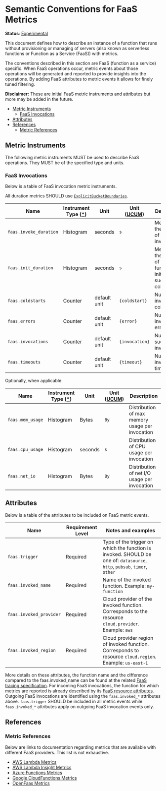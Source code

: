 <!--- Hugo front matter used to generate the website version of this page:
linkTitle: Metrics
--->

# Semantic Conventions for FaaS Metrics

**Status**: [Experimental][DocumentStatus]

This document defines how to describe an instance of a function that runs without provisioning
or managing of servers (also known as serverless functions or Function as a Service (FaaS)) with metrics.

The conventions described in this section are FaaS (function as a service) specific. When FaaS operations occur,
metric events about those operations will be generated and reported to provide insights into the
operations. By adding FaaS attributes to metric events it allows for finely tuned filtering.

**Disclaimer:** These are initial FaaS metric instruments and attributes but more may be added in the future.

<!-- Re-generate TOC with `markdown-toc --no-first-h1 -i` -->

<!-- toc -->

- [Metric Instruments](#metric-instruments)
  * [FaaS Invocations](#faas-invocations)
- [Attributes](#attributes)
- [References](#references)
  * [Metric References](#metric-references)

<!-- tocstop -->

## Metric Instruments

The following metric instruments MUST be used to describe FaaS operations. They MUST be of the specified
type and units.

### FaaS Invocations

Below is a table of FaaS invocation metric instruments.

All duration metrics SHOULD use [`ExplicitBucketBoundaries`](../general/metrics-general.md#explicit-bucket-boundaries-for-duration-histograms).

| Name                   | Instrument Type ([*](/docs/general/metrics-general.md#instrument-types)) | Unit         | Unit ([UCUM](/docs/general/metrics-general.md#instrument-units)) | Description                                                                  |
|------------------------|---------------------------------------------------|--------------|-----------------------------------------|------------------------------------------------------------------------------|
| `faas.invoke_duration` | Histogram                                         | seconds | `s`                                     | Measures the duration of the invocation                                      |
| `faas.init_duration`   | Histogram                                         | seconds | `s`                                     | Measures the duration of the function's initialization, such as a cold start |
| `faas.coldstarts`      | Counter                                           | default unit | `{coldstart}`                           | Number of invocation cold starts.                                            |
| `faas.errors`          | Counter                                           | default unit | `{error}`                               | Number of invocation errors.                                                 |
| `faas.invocations`      | Counter                                          | default unit | `{invocation}`                          | Number of successful invocations.                                            |
| `faas.timeouts`        | Counter                                           | default unit | `{timeout}`                             | Number of invocation timeouts.                                               |

Optionally, when applicable:

| Name             | Instrument Type ([*](/docs/general/metrics-general.md#instrument-types)) | Unit         | Unit ([UCUM](/docs/general/metrics-general.md#instrument-units)) | Description                                     |
|------------------|---------------------------------------------------|--------------|------------------------------------------|-------------------------------------------------|
| `faas.mem_usage` | Histogram                                         | Bytes        | `By`                                     | Distribution of max memory usage per invocation |
| `faas.cpu_usage` | Histogram                                         | seconds | `s`                                      | Distribution of CPU usage per invocation        |
| `faas.net_io`    | Histogram                                         | Bytes        | `By`                                     | Distribution of net I/O usage per invocation    |

## Attributes

Below is a table of the attributes to be included on FaaS metric events.

| Name                    | Requirement Level | Notes and examples                                                                                                       |
|-------------------------|-------------------|--------------------------------------------------------------------------------------------------------------------------|
| `faas.trigger`          | Required          | Type of the trigger on which the function is invoked. SHOULD be one of: `datasource`, `http`, `pubsub`, `timer`, `other` |
| `faas.invoked_name`     | Required          | Name of the invoked function. Example: `my-function`                                                                     |
| `faas.invoked_provider` | Required          | Cloud provider of the invoked function. Corresponds to the resource `cloud.provider`. Example: `aws`                     |
| `faas.invoked_region`   | Required          | Cloud provider region of invoked function. Corresponds to resource `cloud.region`. Example: `us-east-1`                  |

More details on these attributes, the function name and the difference compared to the faas.invoked_name can be found at the related [FaaS tracing specification](faas-spans.md).
For incoming FaaS invocations, the function for which metrics are reported is already described by its [FaaS resource attributes](../resource/faas.md).
Outgoing FaaS invocations are identified using the `faas.invoked_*` attributes above.
`faas.trigger` SHOULD be included in all metric events while `faas.invoked_*` attributes apply on outgoing FaaS invocation events only.

## References

### Metric References

Below are links to documentation regarding metrics that are available with different
FaaS providers. This list is not exhaustive.

* [AWS Lambda Metrics](https://docs.aws.amazon.com/lambda/latest/dg/monitoring-metrics.html)
* [AWS Lambda Insight Metrics](https://docs.aws.amazon.com/AmazonCloudWatch/latest/monitoring/Lambda-Insights-metrics.html)
* [Azure Functions Metrics](https://docs.microsoft.com/azure/azure-monitor/platform/metrics-supported)
* [Google CloudFunctions Metrics](https://cloud.google.com/monitoring/api/metrics_gcp#gcp-cloudfunctions)
* [OpenFaas Metrics](https://docs.openfaas.com/architecture/metrics/)

[DocumentStatus]: https://github.com/open-telemetry/opentelemetry-specification/blob/v1.21.0/specification/document-status.md

